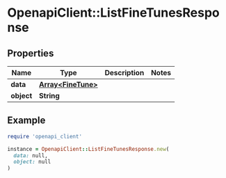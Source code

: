 # OpenapiClient::ListFineTunesResponse

## Properties

| Name | Type | Description | Notes |
| ---- | ---- | ----------- | ----- |
| **data** | [**Array&lt;FineTune&gt;**](FineTune.md) |  |  |
| **object** | **String** |  |  |

## Example

```ruby
require 'openapi_client'

instance = OpenapiClient::ListFineTunesResponse.new(
  data: null,
  object: null
)
```

